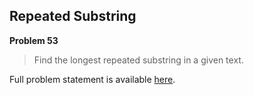 Repeated Substring
------------------

**Problem 53**

> Find the longest repeated substring in a given text.

Full problem statement is available [here][mirror].

[mirror]: https://github.com/rdtsc/codeeval-problem-statements/tree/master/hard/053-repeated-substring/
          "View Problem Statement Mirror"

